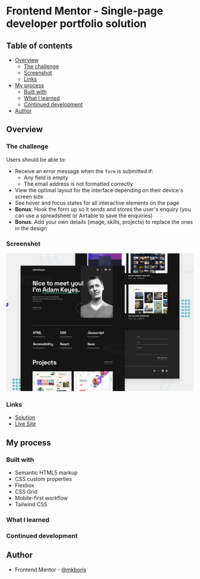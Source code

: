 # Frontend Mentor - Single-page developer portfolio solution

## Table of contents

- [Overview](#overview)
  - [The challenge](#the-challenge)
  - [Screenshot](#screenshot)
  - [Links](#links)
- [My process](#my-process)
  - [Built with](#built-with)
  - [What I learned](#what-i-learned)
  - [Continued development](#continued-development)
- [Author](#author)

## Overview

### The challenge

Users should be able to:

- Receive an error message when the `form` is submitted if:
  - Any field is empty
  - The email address is not formatted correctly
- View the optimal layout for the interface depending on their device's screen size
- See hover and focus states for all interactive elements on the page
- **Bonus**: Hook the form up so it sends and stores the user's enquiry (you can use a spreadsheet or Airtable to save the enquiries)
- **Bonus**: Add your own details (image, skills, projects) to replace the ones in the design

### Screenshot

![](./design/preview.jpg)

### Links

- [Solution](https://github.com/mkboris/Single-page-developer-portfolio)
- [Live Site](https://single-page-developer-portfolio-rosy.vercel.app/)

## My process

### Built with

- Semantic HTML5 markup
- CSS custom properties
- Flexbox
- CSS Grid
- Mobile-first workflow
- Tailwind CSS

### What I learned

### Continued development

## Author

- Frontend Mentor - [@mkboris](https://www.frontendmentor.io/profile/mkboris)
